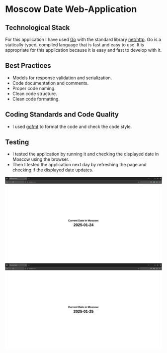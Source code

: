 # Moscow Date Web-Application

## Technological Stack

For this application I have used [Go](https://go.dev/) with the standard library [net/http](https://pkg.go.dev/net/http).
Go is a statically typed, compiled language that is fast and easy to use.
It is appropriate for this application because it is easy and fast to develop with it.

## Best Practices

- Models for response validation and serialization.
- Code documentation and comments.
- Proper code naming.
- Clean code structure.
- Clean code formatting.

## Coding Standards and Code Quality

- I used [gofmt](https://pkg.go.dev/cmd/gofmt) to format the code and check the code style.

## Testing

- I tested the application by running it and checking the displayed date in Moscow using the browser.
- Then I tested the application next day by refreshing the page and checking if the displayed date updates.

![First Opening](img/app_go_hand_test_1.png)
![Second Opening](img/app_go_hand_test_2.png)
